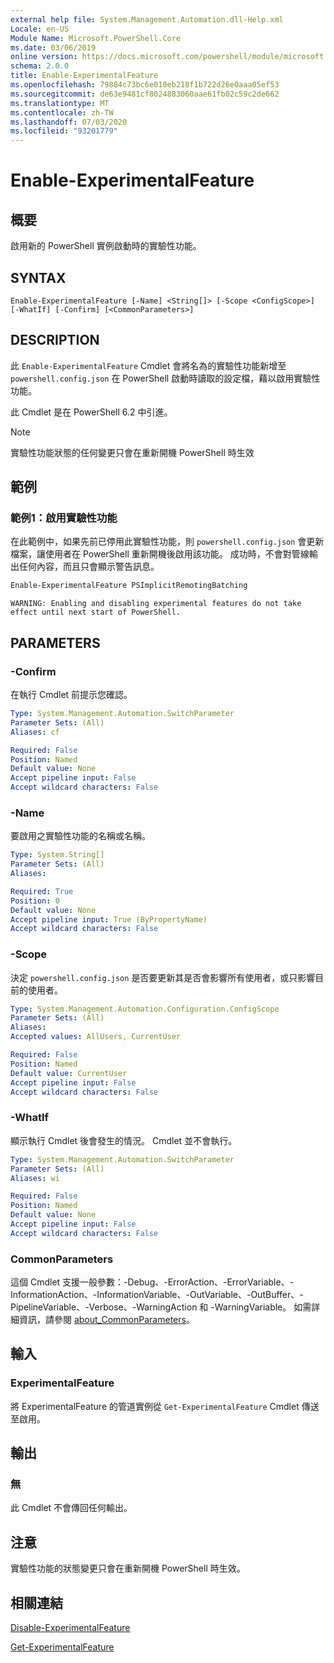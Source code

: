 ```yaml
---
external help file: System.Management.Automation.dll-Help.xml
Locale: en-US
Module Name: Microsoft.PowerShell.Core
ms.date: 03/06/2019
online version: https://docs.microsoft.com/powershell/module/microsoft.powershell.core/enable-experimentalfeature?view=powershell-7&WT.mc_id=ps-gethelp
schema: 2.0.0
title: Enable-ExperimentalFeature
ms.openlocfilehash: 79884c73bc6e010eb218f1b722d26e0aaa05ef53
ms.sourcegitcommit: de63e9481cf8024883060aae61fb02c59c2de662
ms.translationtype: MT
ms.contentlocale: zh-TW
ms.lasthandoff: 07/03/2020
ms.locfileid: "93201779"
---
```

# Enable-ExperimentalFeature

## 概要
啟用新的 PowerShell 實例啟動時的實驗性功能。

## SYNTAX

```
Enable-ExperimentalFeature [-Name] <String[]> [-Scope <ConfigScope>] [-WhatIf] [-Confirm] [<CommonParameters>]
```

## DESCRIPTION

此 `Enable-ExperimentalFeature` Cmdlet 會將名為的實驗性功能新增至 `powershell.config.json` 在 PowerShell 啟動時讀取的設定檔，藉以啟用實驗性功能。

此 Cmdlet 是在 PowerShell 6.2 中引進。

> [!NOTE]
> 實驗性功能狀態的任何變更只會在重新開機 PowerShell 時生效

## 範例

### 範例1：啟用實驗性功能

在此範例中，如果先前已停用此實驗性功能，則 `powershell.config.json` 會更新檔案，讓使用者在 PowerShell 重新開機後啟用該功能。
成功時，不會對管線輸出任何內容，而且只會顯示警告訊息。

```powershell
Enable-ExperimentalFeature PSImplicitRemotingBatching
```

```Output
WARNING: Enabling and disabling experimental features do not take effect until next start of PowerShell.
```

## PARAMETERS

### -Confirm

在執行 Cmdlet 前提示您確認。

```yaml
Type: System.Management.Automation.SwitchParameter
Parameter Sets: (All)
Aliases: cf

Required: False
Position: Named
Default value: None
Accept pipeline input: False
Accept wildcard characters: False
```

### -Name

要啟用之實驗性功能的名稱或名稱。

```yaml
Type: System.String[]
Parameter Sets: (All)
Aliases:

Required: True
Position: 0
Default value: None
Accept pipeline input: True (ByPropertyName)
Accept wildcard characters: False
```

### -Scope

決定 `powershell.config.json` 是否要更新其是否會影響所有使用者，或只影響目前的使用者。

```yaml
Type: System.Management.Automation.Configuration.ConfigScope
Parameter Sets: (All)
Aliases:
Accepted values: AllUsers, CurrentUser

Required: False
Position: Named
Default value: CurrentUser
Accept pipeline input: False
Accept wildcard characters: False
```

### -WhatIf

顯示執行 Cmdlet 後會發生的情況。
Cmdlet 並不會執行。

```yaml
Type: System.Management.Automation.SwitchParameter
Parameter Sets: (All)
Aliases: wi

Required: False
Position: Named
Default value: None
Accept pipeline input: False
Accept wildcard characters: False
```

### CommonParameters

這個 Cmdlet 支援一般參數：-Debug、-ErrorAction、-ErrorVariable、-InformationAction、-InformationVariable、-OutVariable、-OutBuffer、-PipelineVariable、-Verbose、-WarningAction 和 -WarningVariable。 如需詳細資訊，請參閱 [about_CommonParameters](https://go.microsoft.com/fwlink/?LinkID=113216)。

## 輸入

### ExperimentalFeature

將 ExperimentalFeature 的管道實例從 `Get-ExperimentalFeature` Cmdlet 傳送至啟用。

## 輸出

### 無

此 Cmdlet 不會傳回任何輸出。

## 注意

實驗性功能的狀態變更只會在重新開機 PowerShell 時生效。

## 相關連結

[Disable-ExperimentalFeature](Disable-ExperimentalFeature.md)

[Get-ExperimentalFeature](Get-ExperimentalFeature.md)
